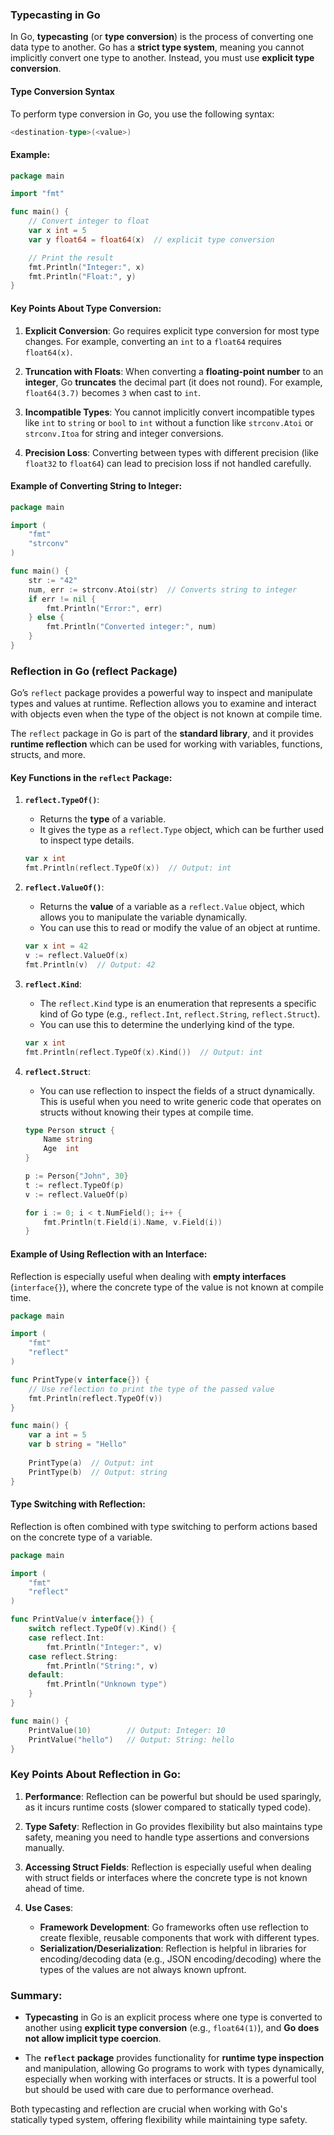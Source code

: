 ### **Typecasting in Go**

In Go, **typecasting** (or **type conversion**) is the process of converting one data type to another. Go has a **strict type system**, meaning you cannot implicitly convert one type to another. Instead, you must use **explicit type conversion**.

#### Type Conversion Syntax
To perform type conversion in Go, you use the following syntax:

```go
<destination-type>(<value>)
```

#### Example:
```go
package main

import "fmt"

func main() {
	// Convert integer to float
	var x int = 5
	var y float64 = float64(x)  // explicit type conversion

	// Print the result
	fmt.Println("Integer:", x)
	fmt.Println("Float:", y)
}
```

#### Key Points About Type Conversion:
1. **Explicit Conversion**: Go requires explicit type conversion for most type changes. For example, converting an `int` to a `float64` requires `float64(x)`.
   
2. **Truncation with Floats**: When converting a **floating-point number** to an **integer**, Go **truncates** the decimal part (it does not round). For example, `float64(3.7)` becomes `3` when cast to `int`.

3. **Incompatible Types**: You cannot implicitly convert incompatible types like `int` to `string` or `bool` to `int` without a function like `strconv.Atoi` or `strconv.Itoa` for string and integer conversions.

4. **Precision Loss**: Converting between types with different precision (like `float32` to `float64`) can lead to precision loss if not handled carefully.

#### Example of Converting String to Integer:
```go
package main

import (
	"fmt"
	"strconv"
)

func main() {
	str := "42"
	num, err := strconv.Atoi(str)  // Converts string to integer
	if err != nil {
		fmt.Println("Error:", err)
	} else {
		fmt.Println("Converted integer:", num)
	}
}
```

### **Reflection in Go (reflect Package)**

Go’s `reflect` package provides a powerful way to inspect and manipulate types and values at runtime. Reflection allows you to examine and interact with objects even when the type of the object is not known at compile time.

The `reflect` package in Go is part of the **standard library**, and it provides **runtime reflection** which can be used for working with variables, functions, structs, and more.

#### Key Functions in the `reflect` Package:

1. **`reflect.TypeOf()`**:
   - Returns the **type** of a variable.
   - It gives the type as a `reflect.Type` object, which can be further used to inspect type details.

   ```go
   var x int
   fmt.Println(reflect.TypeOf(x))  // Output: int
   ```

2. **`reflect.ValueOf()`**:
   - Returns the **value** of a variable as a `reflect.Value` object, which allows you to manipulate the variable dynamically.
   - You can use this to read or modify the value of an object at runtime.

   ```go
   var x int = 42
   v := reflect.ValueOf(x)
   fmt.Println(v)  // Output: 42
   ```

3. **`reflect.Kind`**:
   - The `reflect.Kind` type is an enumeration that represents a specific kind of Go type (e.g., `reflect.Int`, `reflect.String`, `reflect.Struct`).
   - You can use this to determine the underlying kind of the type.

   ```go
   var x int
   fmt.Println(reflect.TypeOf(x).Kind())  // Output: int
   ```

4. **`reflect.Struct`**:
   - You can use reflection to inspect the fields of a struct dynamically. This is useful when you need to write generic code that operates on structs without knowing their types at compile time.

   ```go
   type Person struct {
	   Name string
	   Age  int
   }

   p := Person{"John", 30}
   t := reflect.TypeOf(p)
   v := reflect.ValueOf(p)

   for i := 0; i < t.NumField(); i++ {
	   fmt.Println(t.Field(i).Name, v.Field(i))
   }
   ```

#### Example of Using Reflection with an Interface:
Reflection is especially useful when dealing with **empty interfaces** (`interface{}`), where the concrete type of the value is not known at compile time.

```go
package main

import (
	"fmt"
	"reflect"
)

func PrintType(v interface{}) {
	// Use reflection to print the type of the passed value
	fmt.Println(reflect.TypeOf(v))
}

func main() {
	var a int = 5
	var b string = "Hello"
	
	PrintType(a)  // Output: int
	PrintType(b)  // Output: string
}
```

#### Type Switching with Reflection:
Reflection is often combined with type switching to perform actions based on the concrete type of a variable.

```go
package main

import (
	"fmt"
	"reflect"
)

func PrintValue(v interface{}) {
	switch reflect.TypeOf(v).Kind() {
	case reflect.Int:
		fmt.Println("Integer:", v)
	case reflect.String:
		fmt.Println("String:", v)
	default:
		fmt.Println("Unknown type")
	}
}

func main() {
	PrintValue(10)        // Output: Integer: 10
	PrintValue("hello")   // Output: String: hello
}
```

### Key Points About Reflection in Go:
1. **Performance**: Reflection can be powerful but should be used sparingly, as it incurs runtime costs (slower compared to statically typed code).
   
2. **Type Safety**: Reflection in Go provides flexibility but also maintains type safety, meaning you need to handle type assertions and conversions manually.
   
3. **Accessing Struct Fields**: Reflection is especially useful when dealing with struct fields or interfaces where the concrete type is not known ahead of time.
   
4. **Use Cases**:
   - **Framework Development**: Go frameworks often use reflection to create flexible, reusable components that work with different types.
   - **Serialization/Deserialization**: Reflection is helpful in libraries for encoding/decoding data (e.g., JSON encoding/decoding) where the types of the values are not always known upfront.

### Summary:
- **Typecasting** in Go is an explicit process where one type is converted to another using **explicit type conversion** (e.g., `float64(1)`), and **Go does not allow implicit type coercion**.
  
- The **`reflect` package** provides functionality for **runtime type inspection** and manipulation, allowing Go programs to work with types dynamically, especially when working with interfaces or structs. It is a powerful tool but should be used with care due to performance overhead.

Both typecasting and reflection are crucial when working with Go's statically typed system, offering flexibility while maintaining type safety.